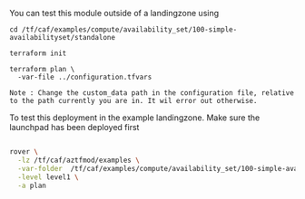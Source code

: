 You can test this module outside of a landingzone using

```
cd /tf/caf/examples/compute/availability_set/100-simple-availabilityset/standalone

terraform init

terraform plan \
  -var-file ../configuration.tfvars 

Note : Change the custom_data path in the configuration file, relative to the path currently you are in. It wil error out otherwise.

```

To test this deployment in the example landingzone. Make sure the launchpad has been deployed first

```bash

rover \
  -lz /tf/caf/aztfmod/examples \
  -var-folder  /tf/caf/examples/compute/availability_set/100-simple-availabilityset/ \
  -level level1 \
  -a plan

```